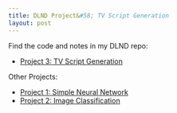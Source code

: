 ```yaml
---
title: DLND Project&#58; TV Script Generation
layout: post
---
```


Find the code and notes in my DLND repo:
* [Project 3: TV Script Generation](https://github.com/krbnite/deep-learning-nanodegree/tree/master/Project3-TV-Script-Generation)

Other Projects:
* [Project 1: Simple Neural Network](https://github.com/krbnite/deep-learning-nanodegree/tree/master/Project1-Simple-Neural-Network)
* [Project 2: Image Classification](https://github.com/krbnite/deep-learning-nanodegree/tree/master/Project2-Image-Classification)
